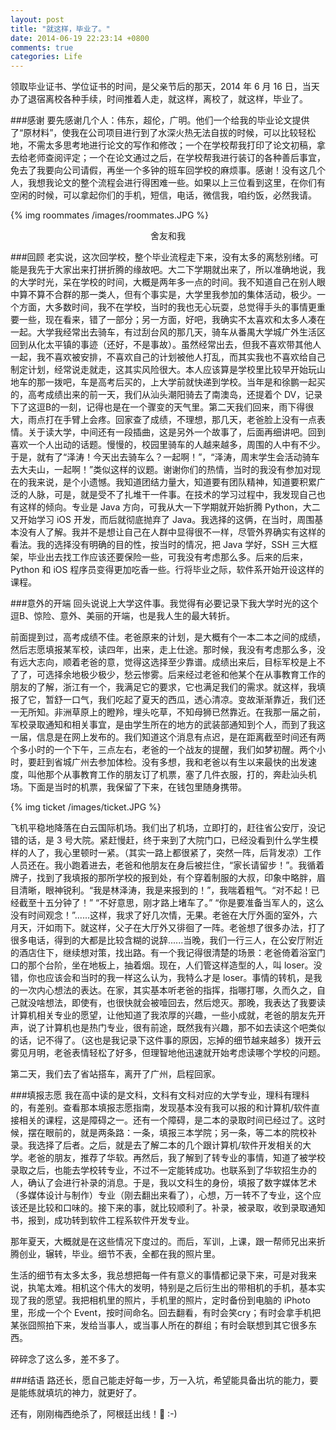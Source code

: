 ```yaml
---
layout: post
title: "就这样，毕业了。"
date: 2014-06-19 22:23:14 +0800
comments: true
categories: Life
---
```

  
领取毕业证书、学位证书的时间，是父亲节后的那天，2014 年 6 月 16 日，当天办了退宿离校各种手续，时间推着人走，就这样，离校了，就这样，毕业了。   

###感谢
要先感谢几个人：伟东，超伦，广明。他们一个给我的毕业论文提供了“原材料”，使我在公司项目进行到了水深火热无法自拔的时候，可以比较轻松地，不需太多思考地进行论文的写作和修改；一个在学校帮我打印了论文初稿，拿去给老师查阅评定；一个在论文通过之后，在学校帮我进行装订的各种善后事宜，免去了我要向公司请假，再坐一个多钟的班车回学校的麻烦事。感谢！没有这几个人，我想我论文的整个流程会进行得困难一些。如果以上三位看到这里，在你们有空闲的时候，可以拿起你们的手机，短信，电话，微信我，咱约饭，必然我请。  

<!--more-->  

{% img roommates /images/roommates.JPG %}
<center>舍友和我</center> 

###回顾
老实说，这次回学校，整个毕业流程走下来，没有太多的离愁别绪。可能是我先于大家出来打拼折腾的缘故吧。大二下学期就出来了，所以准确地说，我的大学时光，呆在学校的时间，大概是两年多一点的时间。我不知道自己在别人眼中算不算不合群的那一类人，但有个事实是，大学里我参加的集体活动，极少。一个方面，大多数时间，我不在学校，当时的我也无心玩耍，总觉得手头的事情更重要一些，现在看来，错了一部分；另一方面，好吧，我确实不太喜欢和太多人凑在一起。大学我经常出去骑车，有过刮台风的那几天，骑车从番禺大学城广外生活区回到从化太平镇的事迹（还好，不是事故）。虽然经常出去，但我不喜欢带其他人一起，我不喜欢被安排，不喜欢自己的计划被他人打乱，而其实我也不喜欢给自己制定计划，经常说走就走，这其实风险很大。本人应该算是学校里比较早开始玩山地车的那一拨吧，车是高考后买的，上大学前就快递到学校。当年是和徐鹏一起买的，高考成绩出来的前一天，我们从汕头潮阳骑去了南澳岛，还提着个 DV，记录下了这逗B的一刻，记得也是在一个骤变的天气里。第二天我们回来，雨下得很大，雨点打在手臂上会疼。回家查了成绩，不理想，那几天，老爸脸上没有一点表情。关于读大学，中间还有一段插曲，这是另外一个故事了，后面再细讲吧。回到喜欢一个人出动的话题。慢慢的，校园里骑车的人越来越多，周围的人中有不少。于是，就有了“泽涛！今天出去骑车么？一起啊！”，“泽涛，周末学生会活动骑车去大夫山，一起啊！”类似这样的议题。谢谢你们的热情，当时的我没有参加对现在的我来说，是个小遗憾。我知道团结力量大，知道要有团队精神，知道要积累广泛的人脉，可是，就是受不了扎堆干一件事。在技术的学习过程中，我发现自己也有这样的倾向。专业是 Java 方向，可我从大一下学期就开始折腾 Python，大二又开始学习 iOS 开发，而后就彻底抛弃了 Java。我选择的这俩，在当时，周围基本没有人了解。我并不是想让自己在人群中显得很不一样，尽管外界确实有这样的看法。我的选择没有明确的目的性，按当时的情况，把 Java 学好，SSH 三大框架，毕业出去找工作应该还要保险一些，可我没有考虑那么多。后来的后来，Python 和 iOS 程序员变得更加吃香一些。行将毕业之际，软件系开始开设这样的课程。  

###意外的开端
回头说说上大学这件事。我觉得有必要记录下我大学时光的这个逗B、惊险、意外、美丽的开端，也是我人生的最大转折。  

前面提到过，高考成绩不佳。老爸原来的计划，是大概有个一本二本之间的成绩，然后志愿填报某军校，读四年，出来，走上仕途。那时候，我没有考虑那么多，没有远大志向，顺着老爸的意，觉得这选择至少靠谱。成绩出来后，目标军校是上不了了，可选择余地极少极少，愁云惨雾。后来经过老爸和他某个在从事教育工作的朋友的了解，浙江有一个，我满足它的要求，它也满足我们的需求。就这样，我填报了它，暂舒一口气，我们吃起了夏天的西瓜，透心清凉。变故渐渐靠近，我们还一无所知。非洲草原上的瞪羚，埋头吃草，不知母狮已然靠近。在我那一届之前，军校录取通知和相关事宜，是由学生所在的地方的武装部通知到个人，而到了我这一届，信息是在网上发布的。我们知道这个消息有点迟，是在距离截至时间还有两个多小时的一个下午，三点左右，老爸的一个战友的提醒，我们如梦初醒。两个小时，要赶到省城广州去参加体检。没有多想，我和老爸以有生以来最快的出发速度，叫他那个从事教育工作的朋友订了机票，塞了几件衣服，打的，奔赴汕头机场。下面是当时的机票，我保留了下来，在钱包里随身携带。  

{% img ticket /images/ticket.JPG %}  

飞机平稳地降落在白云国际机场。我们出了机场，立即打的，赶往省公安厅，没记错的话，是 3 号大院。紧赶慢赶，终于来到了大院门口，已经没看到什么学生模样的人了，我心里顿时一紧。（其实一路上都很紧了，突然一阵，后背发凉）工作人员还在。我小跑着进去，老爸和他朋友在身后被拦住，“家长请留步！”。我循着牌子，找到了我填报的那所学校的报到处，有个穿着制服的大叔，印象中略胖，眉目清晰，眼神锐利。“我是林泽涛，我是来报到的！”，我喘着粗气。“对不起！已经截至十五分钟了！” “不好意思，刚才路上堵车了。” “你是要准备当军人的，这么没有时间观念！”......这样，我求了好几次情，无果。老爸在大厅外面的室外，六月天，汗如雨下。就这样，父子在大厅外又徘徊了一阵。老爸想了很多办法，打了很多电话，得到的大都是比较含糊的说辞......当晚，我们一行三人，在公安厅附近的酒店住下，继续想对策，找出路。有一个我记得很清楚的场景：老爸倚着浴室门口的那个台阶，坐在地板上，抽着烟。现在，人们管这样造型的人，叫 loser。没错，你也应该会和当时的我一样这么认为，我特么才是 loser。事情的转机，是我的一次内心想法的表达。在家，其实基本听老爸的指挥，指哪打哪，久而久之，自己就没啥想法，即使有，也很快就会被噎回去，然后熄灭。那晚，我表达了我要读计算机相关专业的愿望，让他知道了我浓厚的兴趣，一些小成就，老爸的朋友先开声，说了计算机也是热门专业，很有前途，既然我有兴趣，那不如去读这个吧类似的话，记不得了。（这也是我记录下这件事的原因，忘掉的细节越来越多）拨开云雾见月明，老爸表情轻松了好多，但理智地他迅速就开始考虑读哪个学校的问题。   

第二天，我们去了省站搭车，离开了广州，启程回家。  

###填报志愿
我在高中读的是文科，文科有文科对应的大学专业，理科有理科的，有差别。查看那本填报志愿指南，发现基本没有我可以报的和计算机/软件直接相关的课程，这是障碍之一。还有一个障碍，是二本的录取时间已经过了。这时候，摆在眼前的，就是两条路：一条，填报三本学院；另一条，等二本的院校补录。我选择了后者。之后，就是去了解二本的几个跟计算机/软件开发相关的大学。老爸的朋友，推荐了华软。再然后，我了解到了转专业的事情，知道了被学校录取之后，也能去学校转专业，不过不一定能转成功。也联系到了华软招生办的人，确认了会进行补录的消息。于是，我以文科生的身份，填报了数字媒体艺术（多媒体设计与制作）专业（刚去翻出来看了），心想，万一转不了专业，这个应该还是比较和口味的。接下来的事，就比较顺利了。补录，被录取，收到录取通知书，报到，成功转到软件工程系软件开发专业。  

那年夏天，大概就是在这些情况下度过的。而后，军训，上课，跟一帮师兄出来折腾创业，辗转，毕业。细节不表，全都在我的照片里。  

生活的细节有太多太多，我总想把每一件有意义的事情都记录下来，可是对我来说，执笔太难。相机这个伟大的发明，特别是之后衍生出的带相机的手机，基本实现了我的愿望。我把相机里的照片，手机里的照片，定时备份到电脑的 iPhoto 里，形成一个个 Event，按时间命名。回去翻看，有时会笑cry；有时会拿手机把某张囧照拍下来，发给当事人，或当事人所在的群组；有时会联想到其它很多东西。  

碎碎念了这么多，差不多了。

###结语
路还长，愿自己能走好每一步，万一入坑，希望能具备出坑的能力，要是能练就填坑的神力，就更好了。  

还有，刚刚梅西绝杀了，阿根廷出线！🍺 :-)





